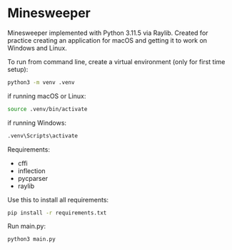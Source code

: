 # Minesweeper

Minesweeper implemented with Python 3.11.5 via Raylib. Created for practice creating an application for macOS and getting it to work on Windows and Linux.

To run from command line, create a virtual environment (only for first time setup):

```sh
python3 -m venv .venv
```

if running macOS or Linux:

```sh
source .venv/bin/activate
```

if running Windows:

```sh
.venv\Scripts\activate
```

Requirements:

* cffi
* inflection
* pycparser
* raylib

Use this to install all requirements:

```sh
pip install -r requirements.txt
```

Run main.py:

```sh
python3 main.py
```
